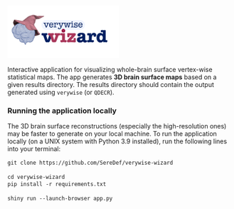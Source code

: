 
<img src="www/vwwizard_logo.png" width="250"/>

Interactive application for visualizing whole-brain surface vertex-wise statistical maps.
The app generates **3D brain surface maps** based on a given results directory. 
The results directory should contain the output generated using `verywise` (or `QDECR`).

### Running the application locally 
The 3D brain surface reconstructions (especially the high-resolution ones) may be faster to generate on your local machine. 
To run the application locally (on a UNIX system with Python 3.9 installed), run the following lines into your terminal:
```
git clone https://github.com/SereDef/verywise-wizard

cd verywise-wizard
pip install -r requirements.txt

shiny run --launch-browser app.py
```

